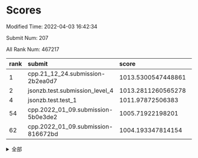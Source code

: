 # Scores

Modified Time: 2022-04-03 16:42:34

Submit Num: 207

All Rank Num: 467217

| rank |               submit               |       score        |       sigma        | pk_num |
| :--- | :--------------------------------- | :----------------- | :----------------- | :----- |
| 1    | cpp.21_12_24.submission-2b2ea0d7   | 1013.5300547448861 | 0.8125502104082329 | 9031   |
| 2    | jsonzb.test.submission_level_4     | 1013.2811260565278 | 0.7926599926249918 | 9026   |
| 4    | jsonzb.test.test_1                 | 1011.97872506383   | 0.7997053588963154 | 9024   |
| 54   | cpp.2022_01_09.submission-5b0e3de2 | 1005.71922198201   | 0.7163590418230925 | 9030   |
| 62   | cpp.2022_01_09.submission-816672bd | 1004.193347814154  | 0.7212200149421454 | 9026   |


<details>
<summary>全部</summary>

| rank |                 submit                 |       score        |       sigma        | pk_num |
| :--- | :------------------------------------- | :----------------- | :----------------- | :----- |
| 1    | cpp.21_12_24.submission-2b2ea0d7       | 1013.5300547448861 | 0.8125502104082329 | 9031   |
| 2    | jsonzb.test.submission_level_4         | 1013.2811260565278 | 0.7926599926249918 | 9026   |
| 3    | gobigger.level_3.submission_level_3_26 | 1012.2010530222196 | 0.7713054403893289 | 9030   |
| 4    | jsonzb.test.test_1                     | 1011.97872506383   | 0.7997053588963154 | 9024   |
| 5    | gobigger.level_3.submission_level_3_8  | 1011.9522157481329 | 0.759982215426297  | 9028   |
| 6    | gobigger.level_3.submission_level_3_25 | 1011.6184806150087 | 0.7648661007097659 | 9030   |
| 7    | gobigger.level_3.submission_level_3_23 | 1011.4995974547885 | 0.7818142409760637 | 9026   |
| 8    | gobigger.level_3.submission_level_3_11 | 1011.2544708169285 | 0.7678072686648194 | 9027   |
| 9    | gobigger.level_3.submission_level_3_0  | 1011.0914670046192 | 0.7546157351236661 | 9030   |
| 10   | gobigger.level_3.submission_level_3_32 | 1010.8820147256105 | 0.7809238413959534 | 9025   |
| 11   | gobigger.level_3.submission_level_3_38 | 1010.8435301593241 | 0.7816509019286526 | 9026   |
| 12   | gobigger.level_3.submission_level_3_15 | 1010.7007099201095 | 0.7589109604310272 | 9025   |
| 13   | gobigger.level_3.submission_level_3_40 | 1010.5868602587137 | 0.7659325128014659 | 9025   |
| 14   | gobigger.level_3.submission_level_3_47 | 1010.4621368011609 | 0.7830490675730578 | 9026   |
| 15   | gobigger.level_3.submission_level_3_31 | 1010.4588205930817 | 0.7627456765692635 | 9023   |
| 16   | gobigger.level_3.submission_level_3_35 | 1010.4515774377684 | 0.7514240318658807 | 9032   |
| 17   | gobigger.level_3.submission_level_3_22 | 1010.3960466639264 | 0.7729283236317803 | 9029   |
| 18   | gobigger.level_3.submission_level_3_4  | 1010.3339242577983 | 0.7489068926622934 | 9025   |
| 19   | gobigger.level_3.submission_level_3_12 | 1010.3234151095614 | 0.7343709783534468 | 9031   |
| 20   | gobigger.level_3.submission_level_3_29 | 1010.2400546236988 | 0.7600357039282579 | 9026   |
| 21   | gobigger.level_3.submission_level_3_45 | 1010.2366792774637 | 0.7586260668212208 | 9030   |
| 22   | gobigger.level_3.submission_level_3_10 | 1010.1972567405566 | 0.7430478284512222 | 9028   |
| 23   | gobigger.level_3.submission_level_3_28 | 1010.1764618317867 | 0.7822076394705034 | 9031   |
| 24   | gobigger.level_3.submission_level_3_27 | 1010.1575110103195 | 0.7522657812604326 | 9033   |
| 25   | gobigger.level_3.submission_level_3_21 | 1010.1332995516342 | 0.764102011966216  | 9031   |
| 26   | gobigger.level_3.submission_level_3_48 | 1010.0820216083641 | 0.7460192910372    | 9025   |
| 27   | gobigger.level_3.submission_level_3_2  | 1010.0648413426046 | 0.7550119135360143 | 9030   |
| 28   | gobigger.level_3.submission_level_3_49 | 1010.0570783610884 | 0.7419004952832249 | 9029   |
| 29   | gobigger.level_3.submission_level_3_7  | 1010.0424495509673 | 0.7812337636531117 | 9028   |
| 30   | gobigger.level_3.submission_level_3_18 | 1010.0389209434298 | 0.7706118029325344 | 9028   |
| 31   | gobigger.level_3.submission_level_3_1  | 1009.9748984075824 | 0.7463342636571914 | 9030   |
| 32   | gobigger.level_3.submission_level_3_16 | 1009.9543637507406 | 0.7716245671857012 | 9024   |
| 33   | gobigger.level_3.submission_level_3_37 | 1009.9300246268488 | 0.7693053488930054 | 9028   |
| 34   | gobigger.level_3.submission_level_3_14 | 1009.9160243853719 | 0.7391174808285893 | 9027   |
| 35   | gobigger.level_3.submission_level_3_13 | 1009.9014952062289 | 0.7493574869012498 | 9029   |
| 36   | gobigger.level_3.submission_level_3_6  | 1009.8593185481386 | 0.7708766865999378 | 9032   |
| 37   | gobigger.level_3.submission_level_3_39 | 1009.8585349537502 | 0.7388168921927452 | 9023   |
| 38   | gobigger.level_3.submission_level_3_41 | 1009.8493749474892 | 0.7464074769521921 | 9028   |
| 39   | gobigger.level_3.submission_level_3_46 | 1009.781209281828  | 0.7350461774093591 | 9027   |
| 40   | gobigger.level_3.submission_level_3_5  | 1009.7291646542171 | 0.7646036103441267 | 9028   |
| 41   | gobigger.level_3.submission_level_3_43 | 1009.7026379531654 | 0.7501309634728149 | 9028   |
| 42   | gobigger.level_3.submission_level_3_17 | 1009.6737282355391 | 0.7565653037491413 | 9028   |
| 43   | gobigger.level_3.submission_level_3_20 | 1009.6436241116646 | 0.7466154939413913 | 9028   |
| 44   | gobigger.level_3.submission_level_3_30 | 1009.4876606619019 | 0.7420960563371816 | 9029   |
| 45   | gobigger.level_3.submission_level_3_9  | 1009.466402235066  | 0.7548214748227516 | 9031   |
| 46   | gobigger.level_3.submission_level_3_19 | 1009.286087601131  | 0.7522433385856396 | 9031   |
| 47   | gobigger.level_3.submission_level_3_44 | 1009.243457902724  | 0.7502792738923667 | 9027   |
| 48   | gobigger.level_3.submission_level_3_33 | 1009.2133609179247 | 0.7424787128311177 | 9027   |
| 49   | gobigger.level_3.submission_level_3_34 | 1009.1409467014425 | 0.7617409113420338 | 9027   |
| 50   | gobigger.level_3.submission_level_3_36 | 1009.0981084543761 | 0.7453740432099994 | 9033   |
| 51   | gobigger.level_3.submission_level_3_3  | 1008.9428046986399 | 0.750644250351192  | 9031   |
| 52   | gobigger.level_3.submission_level_3_24 | 1008.7529891916026 | 0.7467164409941202 | 9025   |
| 53   | gobigger.level_3.submission_level_3_42 | 1008.3769833824942 | 0.7360884858723968 | 9031   |
| 54   | cpp.2022_01_09.submission-5b0e3de2     | 1005.71922198201   | 0.7163590418230925 | 9030   |
| 55   | gobigger.level_1.submission_level_1_44 | 1005.1970303649498 | 0.7219707165765116 | 9030   |
| 56   | gobigger.level_1.submission_level_1_21 | 1004.6275148324239 | 0.732138994444972  | 9023   |
| 57   | gobigger.level_1.submission_level_1_24 | 1004.5643415083073 | 0.7250792233304721 | 9031   |
| 58   | gobigger.level_1.submission_level_1_43 | 1004.490842454374  | 0.7150779292145176 | 9027   |
| 59   | gobigger.level_1.submission_level_1_19 | 1004.3633817230417 | 0.7117937763846218 | 9031   |
| 60   | gobigger.level_1.submission_level_1_11 | 1004.3265979187757 | 0.7147111255247537 | 9028   |
| 61   | gobigger.level_1.submission_level_1_34 | 1004.2342460540792 | 0.7138287272843435 | 9028   |
| 62   | cpp.2022_01_09.submission-816672bd     | 1004.193347814154  | 0.7212200149421454 | 9026   |
| 63   | gobigger.level_1.submission_level_1_36 | 1004.1365089240398 | 0.7174153676504915 | 9032   |
| 64   | gobigger.level_1.submission_level_1_47 | 1004.1107196982193 | 0.7154260328286454 | 9033   |
| 65   | gobigger.level_1.submission_level_1_46 | 1004.0431385899914 | 0.7203695407997909 | 9028   |
| 66   | gobigger.level_1.submission_level_1_12 | 1004.0075405476551 | 0.7124151092033396 | 9028   |
| 67   | gobigger.level_1.submission_level_1_27 | 1004.0049115517044 | 0.7211285766377754 | 9028   |
| 68   | gobigger.level_1.submission_level_1_42 | 1003.9948143745117 | 0.71298469270358   | 9024   |
| 69   | gobigger.level_1.submission_level_1_13 | 1003.8571648168565 | 0.719146855824191  | 9027   |
| 70   | gobigger.level_1.submission_level_1_26 | 1003.8325090997281 | 0.7312231541586253 | 9033   |
| 71   | gobigger.level_1.submission_level_1_10 | 1003.795088133457  | 0.7090209702232381 | 9026   |
| 72   | gobigger.level_1.submission_level_1_45 | 1003.6968378806217 | 0.7254158766427888 | 9032   |
| 73   | gobigger.level_1.submission_level_1_37 | 1003.6934636421873 | 0.7132010585313074 | 9032   |
| 74   | gobigger.level_1.submission_level_1_6  | 1003.5364451388734 | 0.7076140106253263 | 9027   |
| 75   | gobigger.level_1.submission_level_1_49 | 1003.5157577571267 | 0.7264531827389419 | 9033   |
| 76   | gobigger.level_1.submission_level_1_40 | 1003.5130582831102 | 0.7241325098161919 | 9024   |
| 77   | gobigger.level_1.submission_level_1_0  | 1003.4968714071673 | 0.7175349966831599 | 9023   |
| 78   | gobigger.level_1.submission_level_1_7  | 1003.4022991949422 | 0.7105299568627005 | 9032   |
| 79   | gobigger.level_1.submission_level_1_35 | 1003.3886080612579 | 0.7305403932306102 | 9024   |
| 80   | gobigger.level_1.submission_level_1_22 | 1003.3793874509818 | 0.7131250756628247 | 9029   |
| 81   | gobigger.level_1.submission_level_1_15 | 1003.3738788401683 | 0.7188369649112022 | 9028   |
| 82   | gobigger.level_1.submission_level_1_30 | 1003.3606101930758 | 0.717582544027371  | 9026   |
| 83   | gobigger.level_1.submission_level_1_17 | 1003.353107312231  | 0.7258811842887083 | 9026   |
| 84   | gobigger.level_1.submission_level_1_9  | 1003.3278431471041 | 0.7211464380596185 | 9027   |
| 85   | gobigger.level_1.submission_level_1_39 | 1003.2213794615984 | 0.7299570191109193 | 9026   |
| 86   | gobigger.level_1.submission_level_1_32 | 1003.2083010286887 | 0.7161085951494973 | 9032   |
| 87   | gobigger.level_1.submission_level_1_4  | 1003.1368931405815 | 0.7175296418690597 | 9027   |
| 88   | gobigger.level_1.submission_level_1_1  | 1003.1263377572512 | 0.7294303807050544 | 9030   |
| 89   | gobigger.level_1.submission_level_1_31 | 1003.0909289712052 | 0.7102651988669053 | 9029   |
| 90   | gobigger.level_1.submission_level_1_28 | 1003.073152374806  | 0.7215262370481461 | 9025   |
| 91   | gobigger.level_1.submission_level_1_16 | 1003.0720868942198 | 0.7179738347644719 | 9035   |
| 92   | gobigger.level_1.submission_level_1_23 | 1003.0633926902857 | 0.7176228507950785 | 9027   |
| 93   | gobigger.level_1.submission_level_1_29 | 1002.9736557511023 | 0.7211109524607495 | 9028   |
| 94   | gobigger.level_1.submission_level_1_38 | 1002.9704842097611 | 0.7192180032045133 | 9026   |
| 95   | gobigger.level_1.submission_level_1_18 | 1002.9496792842042 | 0.7092013916283785 | 9029   |
| 96   | gobigger.level_1.submission_level_1_33 | 1002.83623860383   | 0.7184044676345571 | 9027   |
| 97   | gobigger.level_1.submission_level_1_20 | 1002.7871453377384 | 0.7063409251588716 | 9029   |
| 98   | gobigger.level_1.submission_level_1_41 | 1002.7356326231521 | 0.7154351289964151 | 9029   |
| 99   | gobigger.level_1.submission_level_1_14 | 1002.5179455777497 | 0.7081804030961483 | 9028   |
| 100  | gobigger.level_1.submission_level_1_25 | 1002.4327439667438 | 0.7193817943615617 | 9029   |
| 101  | gobigger.level_1.submission_level_1_48 | 1002.0485700906434 | 0.7160124515650922 | 9033   |
| 102  | gobigger.level_1.submission_level_1_8  | 1001.9166406956261 | 0.7168914841939606 | 9026   |
| 103  | gobigger.level_1.submission_level_1_2  | 1001.5697334652727 | 0.7185404319165998 | 9026   |
| 104  | gobigger.level_1.submission_level_1_5  | 1001.3507827174398 | 0.7127712969130116 | 9027   |
| 105  | gobigger.level_1.submission_level_1_3  | 1001.221615171845  | 0.7158685237668918 | 9027   |
| 106  | gobigger.random.submission_random_7    | 997.5139450127259  | 0.7049525798105792 | 9032   |
| 107  | gobigger.random.submission_random_13   | 997.1912654896079  | 0.7013904970869993 | 9034   |
| 108  | gobigger.random.submission_random_22   | 996.981067993762   | 0.7053166185906291 | 9031   |
| 109  | gobigger.random.submission_random_6    | 996.9330582135295  | 0.7170399904145583 | 9024   |
| 110  | gobigger.random.submission_random_30   | 996.9107389838834  | 0.7061655317387167 | 9029   |
| 111  | gobigger.random.submission_random_26   | 996.8567011486894  | 0.6968291267277578 | 9026   |
| 112  | gobigger.random.submission_random_14   | 996.6889319833069  | 0.7103252452138006 | 9026   |
| 113  | gobigger.random.submission_random_47   | 996.6594168282726  | 0.705118765242698  | 9031   |
| 114  | gobigger.random.submission_random_3    | 996.6356271814753  | 0.7015387316358155 | 9029   |
| 115  | gobigger.random.submission_random_23   | 996.5954249077226  | 0.7075807478374374 | 9027   |
| 116  | gobigger.random.submission_random_11   | 996.5256495163515  | 0.7141217623095021 | 9025   |
| 117  | gobigger.random.submission_random_38   | 996.3413506271685  | 0.705197361817185  | 9029   |
| 118  | gobigger.random.submission_random_5    | 996.3243932792784  | 0.7048475237161079 | 9030   |
| 119  | gobigger.random.submission_random_0    | 996.2958243670465  | 0.7017221208239327 | 9027   |
| 120  | gobigger.random.submission_random_36   | 996.2791300499183  | 0.7118994829598517 | 9030   |
| 121  | gobigger.random.submission_random_31   | 996.2595043203843  | 0.7173686107719037 | 9026   |
| 122  | gobigger.random.submission_random_27   | 996.2006550480011  | 0.7195833590446806 | 9023   |
| 123  | gobigger.random.submission_random_12   | 996.1960066885389  | 0.7103018415384741 | 9029   |
| 124  | gobigger.random.submission_random_9    | 996.1274373851104  | 0.7021659326922856 | 9031   |
| 125  | gobigger.random.submission_random_45   | 996.1145504963927  | 0.716931953458118  | 9022   |
| 126  | gobigger.random.submission_random_24   | 996.0902639987188  | 0.7022561958954319 | 9027   |
| 127  | gobigger.random.submission_random_46   | 996.0815151668035  | 0.7004280303267821 | 9028   |
| 128  | gobigger.random.submission_random_21   | 996.0784464066926  | 0.7094606628383716 | 9029   |
| 129  | gobigger.random.submission_random_41   | 996.0471107186866  | 0.7054575973515503 | 9033   |
| 130  | gobigger.random.submission_random_8    | 995.983178248665   | 0.7252176876011757 | 9030   |
| 131  | gobigger.random.submission_random_4    | 995.9485639882887  | 0.7116253852823449 | 9029   |
| 132  | gobigger.random.submission_random_40   | 995.8549199190585  | 0.7247699473403274 | 9031   |
| 133  | gobigger.random.submission_random_48   | 995.8017578476959  | 0.7154347433195589 | 9025   |
| 134  | gobigger.random.submission_random_2    | 995.7954749214094  | 0.7101456669260996 | 9027   |
| 135  | gobigger.random.submission_random_1    | 995.745935409957   | 0.70418649755873   | 9030   |
| 136  | gobigger.random.submission_random_34   | 995.7022426524306  | 0.7157150670393675 | 9028   |
| 137  | gobigger.random.submission_random_43   | 995.6412240975775  | 0.707598300420741  | 9025   |
| 138  | gobigger.random.submission_random_28   | 995.5648619255628  | 0.7132440928695382 | 9033   |
| 139  | gobigger.random.submission_random_20   | 995.4348918875351  | 0.7142150057388402 | 9030   |
| 140  | gobigger.random.submission_random_16   | 995.393900592903   | 0.7141188859224346 | 9030   |
| 141  | gobigger.random.submission_random_10   | 995.3847314506879  | 0.7082100040992665 | 9026   |
| 142  | gobigger.random.submission_random_33   | 995.3358568978613  | 0.7125280230113432 | 9030   |
| 143  | gobigger.random.submission_random_19   | 995.2923732281163  | 0.7160512196182658 | 9031   |
| 144  | gobigger.random.submission_random_29   | 995.1994629077732  | 0.7169665168447737 | 9029   |
| 145  | gobigger.random.submission_random_44   | 995.1598230783421  | 0.7140866171317012 | 9025   |
| 146  | gobigger.random.submission_random_17   | 995.1366258471793  | 0.7045741611365677 | 9029   |
| 147  | gobigger.random.submission_random_42   | 995.1207649416647  | 0.7309859089074469 | 9030   |
| 148  | gobigger.random.submission_random_37   | 995.0500914862677  | 0.711538734900807  | 9024   |
| 149  | gobigger.random.submission_random_35   | 995.0289489879098  | 0.696251715650963  | 9029   |
| 150  | gobigger.random.submission_random_18   | 995.0163281513331  | 0.7234974594280205 | 9033   |
| 151  | gobigger.random.submission_random_32   | 994.7837127204223  | 0.708953198802937  | 9029   |
| 152  | gobigger.random.submission_random_39   | 994.7727618839441  | 0.7135017619813206 | 9028   |
| 153  | gobigger.random.submission_random_15   | 994.745944364936   | 0.6989101766381235 | 9024   |
| 154  | gobigger.random.submission_random_25   | 994.6635801156317  | 0.7250422760330437 | 9030   |
| 155  | gobigger.random.submission_random_49   | 994.2399797793747  | 0.7222875924133229 | 9032   |
| 156  | gobigger.level_2.submission_level_2_30 | 993.8443372088021  | 0.7187566312918132 | 9032   |
| 157  | gobigger.level_2.submission_level_2_31 | 993.8180671552926  | 0.7257906972270733 | 9025   |
| 158  | gobigger.level_2.submission_level_2_40 | 993.7742762049575  | 0.7186974521910577 | 9025   |
| 159  | gobigger.level_2.submission_level_2_38 | 993.4000069784604  | 0.750726692122261  | 9026   |
| 160  | gobigger.level_2.submission_level_2_35 | 993.2868976918472  | 0.7365901609306634 | 9027   |
| 161  | gobigger.level_2.submission_level_2_26 | 993.2690826713385  | 0.7433779789922845 | 9025   |
| 162  | gobigger.level_2.submission_level_2_27 | 993.195052552744   | 0.7285987062484118 | 9028   |
| 163  | gobigger.level_2.submission_level_2_48 | 993.1867891019732  | 0.7312392656924368 | 9029   |
| 164  | gobigger.level_2.submission_level_2_15 | 993.1468070441354  | 0.7308756259071711 | 9028   |
| 165  | gobigger.level_2.submission_level_2_5  | 993.056193554227   | 0.726057151202537  | 9027   |
| 166  | gobigger.level_2.submission_level_2_2  | 993.0112278340891  | 0.7291613684206887 | 9030   |
| 167  | gobigger.level_2.submission_level_2_16 | 992.9927837438029  | 0.741231080942854  | 9035   |
| 168  | gobigger.level_2.submission_level_2_1  | 992.9574884103748  | 0.7444142454998632 | 9033   |
| 169  | gobigger.level_2.submission_level_2_21 | 992.9052231543676  | 0.7225324244796762 | 9031   |
| 170  | gobigger.level_2.submission_level_2_49 | 992.7670315946928  | 0.7372313184448166 | 9027   |
| 171  | gobigger.level_2.submission_level_2_10 | 992.7442702380407  | 0.7434655914256145 | 9026   |
| 172  | gobigger.level_2.submission_level_2_22 | 992.6796905991946  | 0.7323454641156335 | 9030   |
| 173  | gobigger.level_2.submission_level_2_25 | 992.6012466651476  | 0.7318334657359153 | 9030   |
| 174  | gobigger.level_2.submission_level_2_46 | 992.5908619266784  | 0.7352548991945901 | 9028   |
| 175  | gobigger.level_2.submission_level_2_42 | 992.579586632759   | 0.7309857964170532 | 9028   |
| 176  | gobigger.level_2.submission_level_2_43 | 992.5768958700398  | 0.7598160893887494 | 9033   |
| 177  | gobigger.level_2.submission_level_2_36 | 992.535776625342   | 0.7563205882320225 | 9033   |
| 178  | gobigger.level_2.submission_level_2_20 | 992.4452245631711  | 0.7468978939820365 | 9026   |
| 179  | gobigger.level_2.submission_level_2_18 | 992.2244635125304  | 0.7473988259309695 | 9026   |
| 180  | gobigger.level_2.submission_level_2_9  | 992.1185021390656  | 0.7406481768062657 | 9028   |
| 181  | gobigger.level_2.submission_level_2_33 | 992.1179708035482  | 0.7310622245028224 | 9028   |
| 182  | gobigger.level_2.submission_level_2_6  | 992.098351657899   | 0.752946559896342  | 9028   |
| 183  | gobigger.level_2.submission_level_2_12 | 992.0042930024975  | 0.7518988744896172 | 9029   |
| 184  | gobigger.level_2.submission_level_2_47 | 991.9769513664016  | 0.7294222532834559 | 9029   |
| 185  | gobigger.level_2.submission_level_2_41 | 991.9600942588158  | 0.752439588542832  | 9034   |
| 186  | gobigger.level_2.submission_level_2_29 | 991.8767011480544  | 0.7565749364882522 | 9030   |
| 187  | gobigger.level_2.submission_level_2_0  | 991.745360621718   | 0.7508349187245662 | 9029   |
| 188  | gobigger.level_2.submission_level_2_45 | 991.6917064622213  | 0.7361369985235032 | 9027   |
| 189  | gobigger.level_2.submission_level_2_37 | 991.6834082719986  | 0.7452128738069818 | 9028   |
| 190  | gobigger.level_2.submission_level_2_14 | 991.5556993656926  | 0.7445732281999703 | 9022   |
| 191  | gobigger.level_2.submission_level_2_13 | 991.5147534190102  | 0.745608399745731  | 9028   |
| 192  | gobigger.level_2.submission_level_2_28 | 991.4135567660272  | 0.7671357231204605 | 9024   |
| 193  | gobigger.level_2.submission_level_2_19 | 991.3579033118357  | 0.7492193970270858 | 9029   |
| 194  | gobigger.level_2.submission_level_2_44 | 991.1695658135193  | 0.7515239678159341 | 9029   |
| 195  | gobigger.level_2.submission_level_2_4  | 991.1458136326128  | 0.7576467615966113 | 9031   |
| 196  | gobigger.level_2.submission_level_2_7  | 990.9738056482463  | 0.7394222605761805 | 9029   |
| 197  | gobigger.level_2.submission_level_2_32 | 990.9287397679504  | 0.7584718904310211 | 9030   |
| 198  | gobigger.level_2.submission_level_2_17 | 990.9182929804264  | 0.768087089658406  | 9025   |
| 199  | gobigger.level_2.submission_level_2_3  | 990.9111301773738  | 0.7439649414067553 | 9027   |
| 200  | gobigger.level_2.submission_level_2_24 | 990.8964065582328  | 0.7323262276672016 | 9026   |
| 201  | gobigger.level_2.submission_level_2_23 | 990.815961297092   | 0.7430248389337604 | 9032   |
| 202  | gobigger.level_2.submission_level_2_39 | 990.3493666562605  | 0.7777232992030545 | 9029   |
| 203  | gobigger.level_2.submission_level_2_11 | 990.2689344002935  | 0.7557624064133085 | 9032   |
| 204  | gobigger.level_2.submission_level_2_8  | 990.1086793502733  | 0.754664180441697  | 9032   |
| 205  | gobigger.level_2.submission_level_2_34 | 989.85263476717    | 0.7702524833568115 | 9029   |
| 206  | gobigger.none.submission_none_1        | 980.2598713965281  | 1.4321912166399948 | 9026   |
| 207  | gobigger.none.submission_none_0        | 976.8351858293257  | 1.35311569478923   | 9027   |

</details>